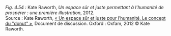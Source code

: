 *Fig. 4.54 :* Kate Raworth, *Un espace sûr et juste permettant à l’humanité de prospérer : une première illustration*, 2012.  
Source : Kate Raworth, [« Un espace sûr et juste pour l’humanité. Le concept du "donut" »](https://www.oxfam.org/sites/www.oxfam.org/files/dp-a-safe-and-just-space-for-humanity-130212-fr.pdf), Document de discussion. Oxford : Oxfam, 2012 © Kate Raworth.